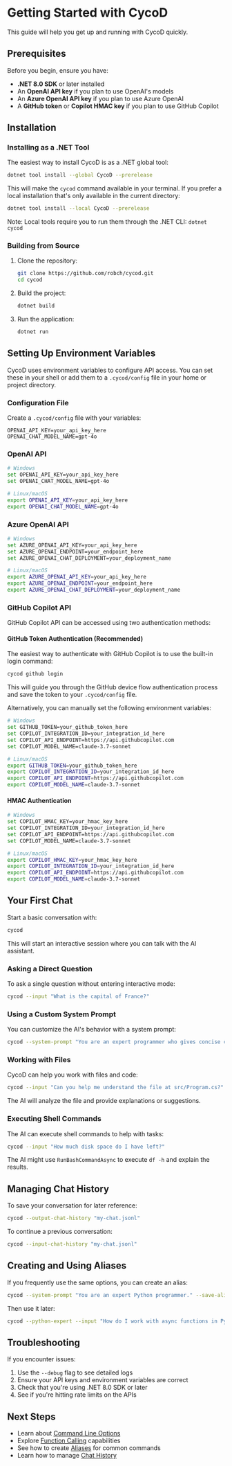 # Getting Started with CycoD

This guide will help you get up and running with CycoD quickly.

## Prerequisites

Before you begin, ensure you have:

- **.NET 8.0 SDK** or later installed
- An **OpenAI API key** if you plan to use OpenAI's models
- An **Azure OpenAI API key** if you plan to use Azure OpenAI
- A **GitHub token** or **Copilot HMAC key** if you plan to use GitHub Copilot

## Installation

### Installing as a .NET Tool

The easiest way to install CycoD is as a .NET global tool:

```bash
dotnet tool install --global CycoD --prerelease
```

This will make the `cycod` command available in your terminal. If you prefer a local installation that's only available in the current directory:

```bash
dotnet tool install --local CycoD --prerelease
```

Note: Local tools require you to run them through the .NET CLI: `dotnet cycod`

### Building from Source

1. Clone the repository:
   ```bash
   git clone https://github.com/robch/cycod.git
   cd cycod
   ```

2. Build the project:
   ```bash
   dotnet build
   ```

3. Run the application:
   ```bash
   dotnet run
   ```

## Setting Up Environment Variables

CycoD uses environment variables to configure API access. You can set these in your shell or add them to a `.cycod/config` file in your home or project directory.

### Configuration File

Create a `.cycod/config` file with your variables:

```
OPENAI_API_KEY=your_api_key_here
OPENAI_CHAT_MODEL_NAME=gpt-4o
```

### OpenAI API

```bash
# Windows
set OPENAI_API_KEY=your_api_key_here
set OPENAI_CHAT_MODEL_NAME=gpt-4o

# Linux/macOS
export OPENAI_API_KEY=your_api_key_here
export OPENAI_CHAT_MODEL_NAME=gpt-4o
```

### Azure OpenAI API

```bash
# Windows
set AZURE_OPENAI_API_KEY=your_api_key_here
set AZURE_OPENAI_ENDPOINT=your_endpoint_here
set AZURE_OPENAI_CHAT_DEPLOYMENT=your_deployment_name

# Linux/macOS
export AZURE_OPENAI_API_KEY=your_api_key_here
export AZURE_OPENAI_ENDPOINT=your_endpoint_here
export AZURE_OPENAI_CHAT_DEPLOYMENT=your_deployment_name
```

### GitHub Copilot API

GitHub Copilot API can be accessed using two authentication methods:

#### GitHub Token Authentication (Recommended)

The easiest way to authenticate with GitHub Copilot is to use the built-in login command:

```bash
cycod github login
```

This will guide you through the GitHub device flow authentication process and save the token to your `.cycod/config` file.

Alternatively, you can manually set the following environment variables:

```bash
# Windows
set GITHUB_TOKEN=your_github_token_here
set COPILOT_INTEGRATION_ID=your_integration_id_here
set COPILOT_API_ENDPOINT=https://api.githubcopilot.com
set COPILOT_MODEL_NAME=claude-3.7-sonnet

# Linux/macOS
export GITHUB_TOKEN=your_github_token_here
export COPILOT_INTEGRATION_ID=your_integration_id_here
export COPILOT_API_ENDPOINT=https://api.githubcopilot.com
export COPILOT_MODEL_NAME=claude-3.7-sonnet
```

#### HMAC Authentication

```bash
# Windows
set COPILOT_HMAC_KEY=your_hmac_key_here
set COPILOT_INTEGRATION_ID=your_integration_id_here
set COPILOT_API_ENDPOINT=https://api.githubcopilot.com
set COPILOT_MODEL_NAME=claude-3.7-sonnet

# Linux/macOS
export COPILOT_HMAC_KEY=your_hmac_key_here
export COPILOT_INTEGRATION_ID=your_integration_id_here
export COPILOT_API_ENDPOINT=https://api.githubcopilot.com
export COPILOT_MODEL_NAME=claude-3.7-sonnet
```

## Your First Chat

Start a basic conversation with:

```bash
cycod
```

This will start an interactive session where you can talk with the AI assistant.

### Asking a Direct Question

To ask a single question without entering interactive mode:

```bash
cycod --input "What is the capital of France?"
```

### Using a Custom System Prompt

You can customize the AI's behavior with a system prompt:

```bash
cycod --system-prompt "You are an expert programmer who gives concise code examples."
```

### Working with Files

CycoD can help you work with files and code:

```bash
cycod --input "Can you help me understand the file at src/Program.cs?"
```

The AI will analyze the file and provide explanations or suggestions.

### Executing Shell Commands

The AI can execute shell commands to help with tasks:

```bash
cycod --input "How much disk space do I have left?"
```

The AI might use `RunBashCommandAsync` to execute `df -h` and explain the results.

## Managing Chat History

To save your conversation for later reference:

```bash
cycod --output-chat-history "my-chat.jsonl"
```

To continue a previous conversation:

```bash
cycod --input-chat-history "my-chat.jsonl"
```

## Creating and Using Aliases

If you frequently use the same options, you can create an alias:

```bash
cycod --system-prompt "You are an expert Python programmer." --save-alias python-expert
```

Then use it later:

```bash
cycod --python-expert --input "How do I work with async functions in Python?"
```

## Troubleshooting

If you encounter issues:

1. Use the `--debug` flag to see detailed logs
2. Ensure your API keys and environment variables are correct
3. Check that you're using .NET 8.0 SDK or later
4. See if you're hitting rate limits on the APIs

## Next Steps

- Learn about [Command Line Options](cli-options.md)
- Explore [Function Calling](function-calling.md) capabilities
- See how to create [Aliases](aliases.md) for common commands
- Learn how to manage [Chat History](chat-history.md)